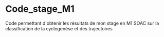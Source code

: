 # Code_stage_M1
Code permettant d'obtenir les résultats de mon stage en M1 SOAC sur la classification de la cyclogenèse et des trajectoires
